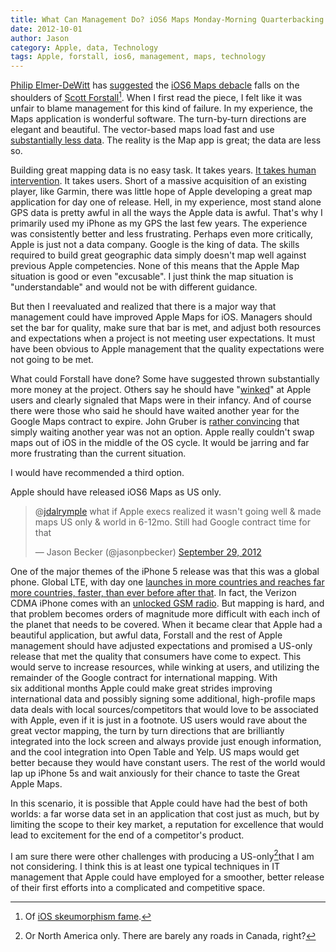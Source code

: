 ```yaml
---
title: What Can Management Do? iOS6 Maps Monday-Morning Quarterbacking
date: 2012-10-01
author: Jason
category: Apple, data, Technology
tags: Apple, forstall, ios6, management, maps, technology
---
```


[Philip Elmer-DeWitt][] has [suggested][] the [iOS6 Maps debacle][] falls on the shoulders of [Scott Forstall][][^1]. When I first read the piece, I felt like it was unfair to blame management for this kind of failure. In my experience, the Maps application is wonderful software. The turn-by-turn directions are elegant and beautiful. The vector-based maps load fast and use [substantially less data][]. The reality is the Map app is great; the data are less so.

Building great mapping data is no easy task. It takes years. [It takes human intervention][]. It takes users. Short of a massive acquisition of an existing player, like Garmin, there was little hope of Apple developing a great map application for day one of release. Hell, in my experience, most stand alone GPS data is pretty awful in all the ways the Apple data is awful. That's why I primarily used my iPhone as my GPS the last few years. The experience was consistently better and less frustrating. Perhaps even more critically, Apple is just not a data company. Google is the king of data. The skills required to build great geographic data simply doesn't map well against previous Apple competencies. None of this means that the Apple Map situation is good or even "excusable". I just think the map situation is "understandable" and would not be with different guidance.

But then I reevaluated and realized that there is a major way that management could have improved Apple Maps for iOS. Managers should set the bar for quality, make sure that bar is met, and adjust both resources and expectations when a project is not meeting user expectations. It must have been obvious to Apple management that the quality expectations were not going to be met.

What could Forstall have done? Some have suggested thrown substantially more money at the project. Others say he should have "[winked][]" at Apple users and clearly signaled that Maps were in their infancy. And of course there were those who said he should have waited another year for the Google Maps contract to expire. John Gruber is [rather convincing][] that simply waiting another year was not an option. Apple really couldn't swap maps out of iOS in the middle of the OS cycle. It would be jarring and far more frustrating than the current situation.

I would have recommended a third option.

Apple should have released iOS6 Maps as US only.


> @[jdalrymple][] what if Apple execs realized it wasn't going well &
> made maps US only & world in 6-12mo. Still had Google contract time
> for that
>
> — Jason Becker (@jasonpbecker) [September 29, 2012][]

One of the major themes of the iPhone 5 release was that this was a global phone. Global LTE, with day one [launches in more countries and reaches far more countries, faster, than ever before after that][]. In fact, the Verizon CDMA iPhone comes with an [unlocked GSM radio][]. But mapping is hard, and that problem becomes orders of magnitude more difficult with each inch of the planet that needs to be covered. When it became clear that Apple had a beautiful application, but awful data, Forstall and the rest of Apple management should have adjusted expectations and promised a US-only release that met the quality that consumers have come to expect. This would serve to increase resources, while winking at users, and utilizing the remainder of the Google contract for international mapping. With six additional months Apple could make great strides improving international data and possibly signing some additional, high-profile maps data deals with local sources/competitors that would love to be associated with Apple, even if it is just in a footnote. US users would rave about the great vector mapping, the turn by turn directions that are brilliantly integrated into the lock screen and always provide just enough information, and the cool integration into Open Table and Yelp. US maps would get better because they would have constant users. The rest of the world would lap up iPhone 5s and wait anxiously for their chance to taste the Great Apple Maps.

In this scenario, it is possible that Apple could have had the best of both worlds: a far worse data set in an application that cost just as much, but by limiting the scope to their key market, a reputation for excellence that would lead to excitement for the end of a competitor's product.

I am sure there were other challenges with producing a US-only[^2]that I am not considering. I think this is at least one typical techniques in IT management that Apple could have employed for a smoother, better release of their first efforts into a complicated and competitive space.

[Philip Elmer-DeWitt]: https://twitter.com/philiped
[suggested]: http://tech.fortune.cnn.com/2012/09/29/does-apple-have-a-scott-forstall-problem/
[iOS6 Maps debacle]: http://theamazingios6maps.tumblr.com/
[Scott Forstall]: http://en.wikipedia.org/wiki/Scott_Forstall
[iOS skeumorphism fame]: http://www.fastcodesign.com/1670760/will-apples-tacky-software-design-philosophy-cause-a-revolt
[substantially less data]: http://www.loopinsight.com/2012/10/01/apple-maps-up-to-five-times-more-data-efficient-than-google-maps/
[It takes human intervention]: http://www.theatlantic.com/technology/archive/2012/09/how-google-builds-its-maps-and-what-it-means-for-the-future-of-everything/261913/
[winked]: http://www.mondaynote.com/2012/09/23/apple-maps/
[rather convincing]: http://daringfireball.net/2012/09/timing_of_apples_map_switch
[jdalrymple]: https://twitter.com/jdalrymple
[September 29, 2012]: https://twitter.com/jasonpbecker/status/252128849469526017
[launches in more countries and reaches far more countries, faster,
than ever before after that]: http://appleinsider.com/articles/12/09/13/apples_aggressive_iphone_5_launch_schedule_to_reach_31_countries_in_sept_quarter
[unlocked GSM radio]: http://www.theverge.com/2012/9/25/3405610/verizon-iphone-5-unlocked-open-access-fcc

[^1]: Of [iOS skeumorphism fame][].
[^2]: Or North America only. There are barely any roads in Canada, right? 
